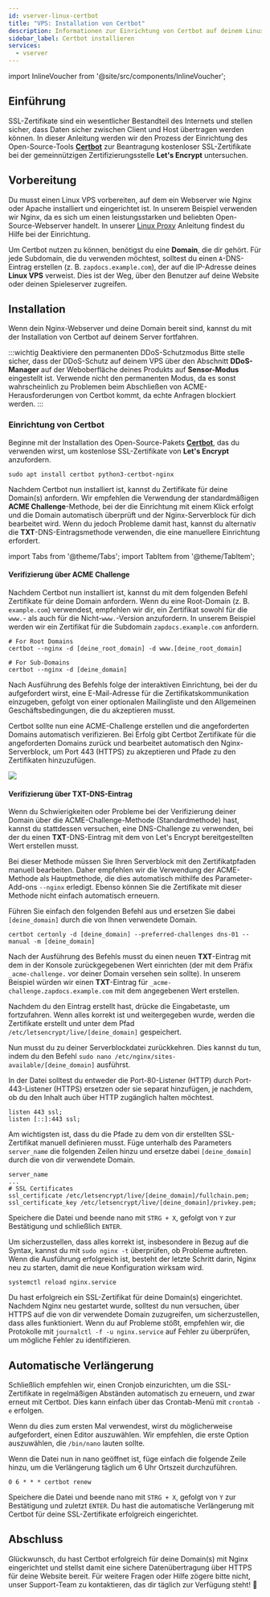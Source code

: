 ```yaml
---
id: vserver-linux-certbot
title: "VPS: Installation von Certbot"
description: Informationen zur Einrichtung von Certbot auf deinem Linux VPS von ZAP-Hosting - ZAP-Hosting.com documentation
sidebar_label: Certbot installieren
services:
  - vserver
---
```


import InlineVoucher from '@site/src/components/InlineVoucher';

## Einführung

SSL-Zertifikate sind ein wesentlicher Bestandteil des Internets und stellen sicher, dass Daten sicher zwischen Client und Host übertragen werden können. In dieser Anleitung werden wir den Prozess der Einrichtung des Open-Source-Tools [**Certbot**](https://certbot.eff.org/) zur Beantragung kostenloser SSL-Zertifikate bei der gemeinnützigen Zertifizierungsstelle **Let's Encrypt** untersuchen.

<InlineVoucher />

## Vorbereitung

Du musst einen Linux VPS vorbereiten, auf dem ein Webserver wie Nginx oder Apache installiert und eingerichtet ist. In unserem Beispiel verwenden wir Nginx, da es sich um einen leistungsstarken und beliebten Open-Source-Webserver handelt. In unserer [Linux Proxy](vserver-linux-proxy.md) Anleitung findest du Hilfe bei der Einrichtung.

Um Certbot nutzen zu können, benötigst du eine **Domain**, die dir gehört. Für jede Subdomain, die du verwenden möchtest, solltest du einen `A`-DNS-Eintrag erstellen (z. B. `zapdocs.example.com`), der auf die IP-Adresse deines __Linux VPS__ verweist. Dies ist der Weg, über den Benutzer auf deine Website oder deinen Spieleserver zugreifen.

## Installation

Wenn dein Nginx-Webserver und deine Domain bereit sind, kannst du mit der Installation von Certbot auf deinem Server fortfahren.

:::wichtig Deaktiviere den permanenten DDoS-Schutzmodus
Bitte stelle sicher, dass der DDoS-Schutz auf deinem VPS über den Abschnitt **DDoS-Manager** auf der Weboberfläche deines Produkts auf **Sensor-Modus** eingestellt ist. Verwende nicht den permanenten Modus, da es sonst wahrscheinlich zu Problemen beim Abschließen von ACME-Herausforderungen von Certbot kommt, da echte Anfragen blockiert werden.
:::

### Einrichtung von Certbot

Beginne mit der Installation des Open-Source-Pakets [**Certbot**](https://certbot.eff.org/), das du verwenden wirst, um kostenlose SSL-Zertifikate von **Let's Encrypt** anzufordern.
```
sudo apt install certbot python3-certbot-nginx
```

Nachdem Certbot nun installiert ist, kannst du Zertifikate für deine Domain(s) anfordern. Wir empfehlen die Verwendung der standardmäßigen **ACME Challenge**-Methode, bei der die Einrichtung mit einem Klick erfolgt und die Domain automatisch überprüft und der Nginx-Serverblock für dich bearbeitet wird. Wenn du jedoch Probleme damit hast, kannst du alternativ die **TXT**-DNS-Eintragsmethode verwenden, die eine manuellere Einrichtung erfordert.

import Tabs from '@theme/Tabs';
import TabItem from '@theme/TabItem';

<Tabs>
<TabItem value="acme" label="ACME Challenge (recommended)" default>

#### Verifizierung über ACME Challenge

Nachdem Certbot nun installiert ist, kannst du mit dem folgenden Befehl Zertifikate für deine Domain anfordern. Wenn du eine Root-Domain (z. B. `example.com`) verwendest, empfehlen wir dir, ein Zertifikat sowohl für die `www.`- als auch für die Nicht-`www.`-Version anzufordern. In unserem Beispiel werden wir ein Zertifikat für die Subdomain `zapdocs.example.com` anfordern.
```
# For Root Domains
certbot --nginx -d [deine_root_domain] -d www.[deine_root_domain]

# For Sub-Domains
certbot --nginx -d [deine_domain]
```

Nach Ausführung des Befehls folge der interaktiven Einrichtung, bei der du aufgefordert wirst, eine E-Mail-Adresse für die Zertifikatskommunikation einzugeben, gefolgt von einer optionalen Mailingliste und den Allgemeinen Geschäftsbedingungen, die du akzeptieren musst.

Certbot sollte nun eine ACME-Challenge erstellen und die angeforderten Domains automatisch verifizieren. Bei Erfolg gibt Certbot Zertifikate für die angeforderten Domains zurück und bearbeitet automatisch den Nginx-Serverblock, um Port 443 (HTTPS) zu akzeptieren und Pfade zu den Zertifikaten hinzuzufügen.

![](https://screensaver01.zap-hosting.com/index.php/s/7oGcQotKaowaDzM/preview)

</TabItem>

<TabItem value="txtrecord" label="TXT DNS Record">

#### Verifizierung über TXT-DNS-Eintrag

Wenn du Schwierigkeiten oder Probleme bei der Verifizierung deiner Domain über die ACME-Challenge-Methode (Standardmethode) hast, kannst du stattdessen versuchen, eine DNS-Challenge zu verwenden, bei der du einen **TXT**-DNS-Eintrag mit dem von Let's Encrypt bereitgestellten Wert erstellen musst.

Bei dieser Methode müssen Sie Ihren Serverblock mit den Zertifikatpfaden manuell bearbeiten. Daher empfehlen wir die Verwendung der ACME-Methode als Hauptmethode, die dies automatisch mithilfe des Parameter-Add-ons `--nginx` erledigt. Ebenso können Sie die Zertifikate mit dieser Methode nicht einfach automatisch erneuern.

Führen Sie einfach den folgenden Befehl aus und ersetzen Sie dabei `[deine_domain]` durch die von Ihnen verwendete Domain.
```
certbot certonly -d [deine_domain] --preferred-challenges dns-01 --manual -m [deine_domain]
```

Nach der Ausführung des Befehls musst du einen neuen **TXT**-Eintrag mit dem in der Konsole zurückgegebenen Wert einrichten (der mit dem Präfix `_acme-challenge.` vor deiner Domain versehen sein sollte). In unserem Beispiel würden wir einen **TXT**-Eintrag für `_acme-challenge.zapdocs.example.com` mit dem angegebenen Wert erstellen.

Nachdem du den Eintrag erstellt hast, drücke die Eingabetaste, um fortzufahren. Wenn alles korrekt ist und weitergegeben wurde, werden die Zertifikate erstellt und unter dem Pfad `/etc/letsencrypt/live/[deine_domain]` gespeichert.

Nun musst du zu deiner Serverblockdatei zurückkehren. Dies kannst du tun, indem du den Befehl `sudo nano /etc/nginx/sites-available/[deine_domain]` ausführst.

In der Datei solltest du entweder die Port-80-Listener (HTTP) durch Port-443-Listener (HTTPS) ersetzen oder sie separat hinzufügen, je nachdem, ob du den Inhalt auch über HTTP zugänglich halten möchtest.
```
listen 443 ssl;
listen [::]:443 ssl;
```

Am wichtigsten ist, dass du die Pfade zu dem von dir erstellten SSL-Zertifikat manuell definieren musst. Füge unterhalb des Parameters `server_name` die folgenden Zeilen hinzu und ersetze dabei `[deine_domain]` durch die von dir verwendete Domain.
```
server_name
...
# SSL Certificates
ssl_certificate /etc/letsencrypt/live/[deine_domain]/fullchain.pem;
ssl_certificate_key /etc/letsencrypt/live/[deine_domain]/privkey.pem;
```

Speichere die Datei und beende nano mit `STRG + X`, gefolgt von `Y` zur Bestätigung und schließlich `ENTER`.

Um sicherzustellen, dass alles korrekt ist, insbesondere in Bezug auf die Syntax, kannst du mit `sudo nginx -t` überprüfen, ob Probleme auftreten. Wenn die Ausführung erfolgreich ist, besteht der letzte Schritt darin, Nginx neu zu starten, damit die neue Konfiguration wirksam wird.
```
systemctl reload nginx.service
```

</TabItem>
</Tabs>

Du hast erfolgreich ein SSL-Zertifikat für deine Domain(s) eingerichtet. Nachdem Nginx neu gestartet wurde, solltest du nun versuchen, über HTTPS auf die von dir verwendete Domain zuzugreifen, um sicherzustellen, dass alles funktioniert. Wenn du auf Probleme stößt, empfehlen wir, die Protokolle mit `journalctl -f -u nginx.service` auf Fehler zu überprüfen, um mögliche Fehler zu identifizieren.

## Automatische Verlängerung

Schließlich empfehlen wir, einen Cronjob einzurichten, um die SSL-Zertifikate in regelmäßigen Abständen automatisch zu erneuern, und zwar erneut mit Certbot. Dies kann einfach über das Crontab-Menü mit `crontab -e` erfolgen.

Wenn du dies zum ersten Mal verwendest, wirst du möglicherweise aufgefordert, einen Editor auszuwählen. Wir empfehlen, die erste Option auszuwählen, die `/bin/nano` lauten sollte.

Wenn die Datei nun in nano geöffnet ist, füge einfach die folgende Zeile hinzu, um die Verlängerung täglich um 6 Uhr Ortszeit durchzuführen.
```
0 6 * * * certbot renew
```

Speichere die Datei und beende nano mit `STRG + X`, gefolgt von `Y` zur Bestätigung und zuletzt `ENTER`. Du hast die automatische Verlängerung mit Certbot für deine SSL-Zertifikate erfolgreich eingerichtet.

## Abschluss

Glückwunsch, du hast Certbot erfolgreich für deine Domain(s) mit Nginx eingerichtet und stellst damit eine sichere Datenübertragung über HTTPS für deine Website bereit. Für weitere Fragen oder Hilfe zögere bitte nicht, unser Support-Team zu kontaktieren, das dir täglich zur Verfügung steht! 🙂
